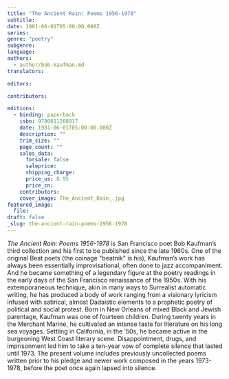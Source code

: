 ```yaml
---
title: "The Ancient Rain: Poems 1956-1978"
subtitle:
date: 1981-06-01T05:00:00.000Z
series:
genre: "poetry"
subgenre:
language:
authors:
  - author/bob-kaufman.md
translators:

editors:

contributors:

editions:
  - binding: paperback
    isbn: 9780811208017
    date: 1981-06-01T05:00:00.000Z
    description: ""
    trim_size: ""
    page_count: ""
    sales_data:
      forsale: false
      saleprice:
      shipping_charge:
      price_us: 8.95
      price_cn:
    contributors:
    cover_image: The_Ancient_Rain_.jpg
featured_image:
  file:
draft: false
_slug: the-ancient-rain-poems-1956-1978
---
```


_The Ancient Rain: Poems 1956-1978_ is San Francisco poet Bob Kaufman’s third collection and his first to be published since the late 1960s. One of the original Beat poets (the coinage "beatnik" is his), Kaufman’s work has always been essentially improvisational, often done to jazz accompaniment. And he became something of a legendary figure at the poetry readings in the early days of the San Francisco renaissance of the 1950s. With his extemporaneous technique, akin in many ways to Surrealist automatic writing, he has produced a body of work ranging from a visionary lyricism infused with satirical, almost Dadaistic elements to a prophetic poetry of political and social protest. Born in New Orleans of mixed Black and Jewish parentage, Kaufman was one of fourteen children. During twenty years in the Merchant Marine, he cultivated an intense taste for literature on his long sea voyages. Settling in California, in the ’50s, he became active in the burgeoning West Coast literary scene. Disappointment, drugs, and imprisonment led him to take a ten-year vow of complete silence that lasted until 1973. The present volume includes previously uncollected poems written prior to his pledge and newer work composed in the years 1973-1978, before the poet once again lapsed into silence.

